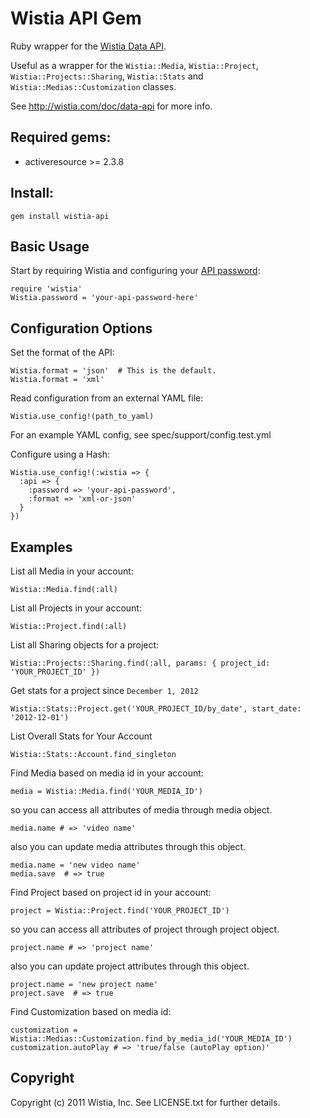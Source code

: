 Wistia API Gem
==============

Ruby wrapper for the [Wistia Data API](http://wistia.com/doc/data-api).

Useful as a wrapper for the `Wistia::Media`, `Wistia::Project`,
`Wistia::Projects::Sharing`, `Wistia::Stats` and `Wistia::Medias::Customization` classes.

See http://wistia.com/doc/data-api for more info.

## Required gems:

* activeresource >= 2.3.8

## Install:

    gem install wistia-api

## Basic Usage

Start by requiring Wistia and configuring your
[API password](http://wistia.com/doc/data-api#getting_started):

    require 'wistia'
    Wistia.password = 'your-api-password-here'


Configuration Options
---------------------

Set the format of the API:

    Wistia.format = 'json'  # This is the default.
    Wistia.format = 'xml'

Read configuration from an external YAML file:

    Wistia.use_config!(path_to_yaml)

For an example YAML config, see spec/support/config.test.yml

Configure using a Hash:

    Wistia.use_config!(:wistia => {
      :api => {
        :password => 'your-api-password',
        :format => 'xml-or-json'
      }
    })

Examples
--------

List all Media in your account:

    Wistia::Media.find(:all)

List all Projects in your account:

    Wistia::Project.find(:all)

List all Sharing objects for a project:

    Wistia::Projects::Sharing.find(:all, params: { project_id: 'YOUR_PROJECT_ID' })

Get stats for a project since `December 1, 2012`

    Wistia::Stats::Project.get('YOUR_PROJECT_ID/by_date', start_date: '2012-12-01')

List Overall Stats for Your Account

    Wistia::Stats::Account.find_singleton

Find Media based on media id in your account:

    media = Wistia::Media.find('YOUR_MEDIA_ID')

so you can access all attributes of media through media object.

    media.name # => 'video name'

also you can update media attributes through this object.

    media.name = 'new video name'
    media.save  # => true

Find Project based on project id in your account:

    project = Wistia::Project.find('YOUR_PROJECT_ID')

so you can access all attributes of project through project object.

    project.name # => 'project name' 

also you can update project attributes through this object.

    project.name = 'new project name'
    project.save  # => true

Find Customization based on media id:

    customization = Wistia::Medias::Customization.find_by_media_id('YOUR_MEDIA_ID')
    customization.autoPlay # => 'true/false (autoPlay option)' 

Copyright
---------

Copyright (c) 2011 Wistia, Inc. See LICENSE.txt for
further details.
